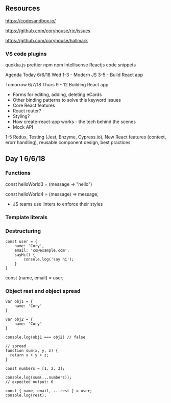 ## Resources

https://codesandbox.io/

https://github.com/coryhouse/rjc/issues

https://github.com/coryhouse/hallmark

### VS code plugins

quokka.js
prettier
npm
npm Intellisense
Reactjs code snippets

Agenda
Today 6/6/18 Wed
1-3 - Modern JS
3-5 - Build React app

Tomorrow 6/7/18 Thurs
9 - 12 Building React app

- Forms for editing, adding, deleting eCards
- Other binding patterns to solve this keyword issues
- Core React features
- React router?
- Styling?
- How create-react-app works - the tech behind the scenes
- Mock API

1-5 Redux, Testing (Jest, Enzyme, Cypress.io), New React features (context, erorr handling), reusable component design, best practices

## Day 1 6/6/18

### Functions

const helloWorld3 = (message => "hello")

const helloWorld4 = (message) => message;

- JS teams use linters to enforce their styles

### Template literals

### Destructuring

```
const user = {
    name: 'Cory',
    email: 'co@example.com',
    sayHi() {
        console.log('say hi');
    }
}
```

const {name, email} = user;

### Object rest and object spread

```
var obj1 = {
    name: 'Cory'
}

var obj2 = {
    name: 'Cory'
}

console.log(obj1 === obj2) // false

// spread
function sum(x, y, z) {
  return x + y + z;
}

const numbers = [1, 2, 3];

console.log(sum(...numbers));
// expected output: 6

const { name, email, ...rest } = user;
console.log(rest);
```
